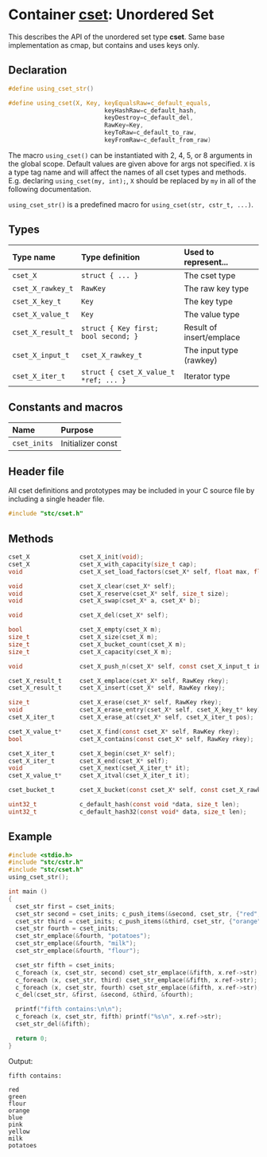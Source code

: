 # Container [cset](../stc/cmap.h): Unordered Set

This describes the API of the unordered set type **cset**.
Same base implementation as cmap, but contains and uses keys only.

## Declaration

```c
#define using_cset_str()

#define using_cset(X, Key, keyEqualsRaw=c_default_equals,
                           keyHashRaw=c_default_hash,
                           keyDestroy=c_default_del,
                           RawKey=Key,
                           keyToRaw=c_default_to_raw,
                           keyFromRaw=c_default_from_raw)
```
The macro `using_cset()` can be instantiated with 2, 4, 5, or 8 arguments in the global scope.
Default values are given above for args not specified. `X` is a type tag name and
will affect the names of all cset types and methods. E.g. declaring `using_cset(my, int);`, `X` should
be replaced by `my` in all of the following documentation.

`using_cset_str()` is a predefined macro for `using_cset(str, cstr_t, ...)`.

## Types

| Type name            | Type definition                       | Used to represent...     |
|:---------------------|:--------------------------------------|:-------------------------|
| `cset_X`             | `struct { ... }`                      | The cset type            |
| `cset_X_rawkey_t`    | `RawKey`                              | The raw key type         |
| `cset_X_key_t`       | `Key`                                 | The key type             |
| `cset_X_value_t`     | `Key`                                 | The value type           |
| `cset_X_result_t`    | `struct { Key first; bool second; }`  | Result of insert/emplace |
| `cset_X_input_t`     | `cset_X_rawkey_t`                     | The input type (rawkey)  |
| `cset_X_iter_t`      | `struct { cset_X_value_t *ref; ... }` | Iterator type            |

## Constants and macros

| Name                                            | Purpose                  |
|:------------------------------------------------|:-------------------------|
|  `cset_inits`                                   | Initializer const        |

## Header file

All cset definitions and prototypes may be included in your C source file by including a single header file.

```c
#include "stc/cset.h"
```
## Methods

```c
cset_X              cset_X_init(void);
cset_X              cset_X_with_capacity(size_t cap);
void                cset_X_set_load_factors(cset_X* self, float max, float shrink);

void                cset_X_clear(cset_X* self);
void                cset_X_reserve(cset_X* self, size_t size);
void                cset_X_swap(cset_X* a, cset_X* b);

void                cset_X_del(cset_X* self);

bool                cset_X_empty(cset_X m);
size_t              cset_X_size(cset_X m);
size_t              cset_X_bucket_count(cset_X m);
size_t              cset_X_capacity(cset_X m);

void                cset_X_push_n(cset_X* self, const cset_X_input_t in[], size_t size);

cset_X_result_t     cset_X_emplace(cset_X* self, RawKey rkey);
cset_X_result_t     cset_X_insert(cset_X* self, RawKey rkey);

size_t              cset_X_erase(cset_X* self, RawKey rkey);
void                cset_X_erase_entry(cset_X* self, cset_X_key_t* key);
cset_X_iter_t       cset_X_erase_at(cset_X* self, cset_X_iter_t pos);

cset_X_value_t*     cset_X_find(const cset_X* self, RawKey rkey);
bool                cset_X_contains(const cset_X* self, RawKey rkey);

cset_X_iter_t       cset_X_begin(cset_X* self);
cset_X_iter_t       cset_X_end(cset_X* self);
void                cset_X_next(cset_X_iter_t* it);
cset_X_value_t*     cset_X_itval(cset_X_iter_t it);

cset_bucket_t       cset_X_bucket(const cset_X* self, const cset_X_rawkey_t* rkeyPtr);

uint32_t            c_default_hash(const void *data, size_t len);
uint32_t            c_default_hash32(const void* data, size_t len);
```

## Example
```c
#include <stdio.h>
#include "stc/cstr.h"
#include "stc/cset.h"
using_cset_str();

int main ()
{
  cset_str first = cset_inits;                                                             // empty
  cset_str second = cset_inits; c_push_items(&second, cset_str, {"red","green","blue"});   // init list
  cset_str third = cset_inits; c_push_items(&third, cset_str, {"orange","pink","yellow"}); // init list
  cset_str fourth = cset_inits;
  cset_str_emplace(&fourth, "potatoes");
  cset_str_emplace(&fourth, "milk");
  cset_str_emplace(&fourth, "flour");

  cset_str fifth = cset_inits;
  c_foreach (x, cset_str, second) cset_str_emplace(&fifth, x.ref->str);
  c_foreach (x, cset_str, third) cset_str_emplace(&fifth, x.ref->str);
  c_foreach (x, cset_str, fourth) cset_str_emplace(&fifth, x.ref->str);
  c_del(cset_str, &first, &second, &third, &fourth);

  printf("fifth contains:\n\n");
  c_foreach (x, cset_str, fifth) printf("%s\n", x.ref->str);
  cset_str_del(&fifth);

  return 0;
}
```
Output:
```
fifth contains:

red
green
flour
orange
blue
pink
yellow
milk
potatoes
```
